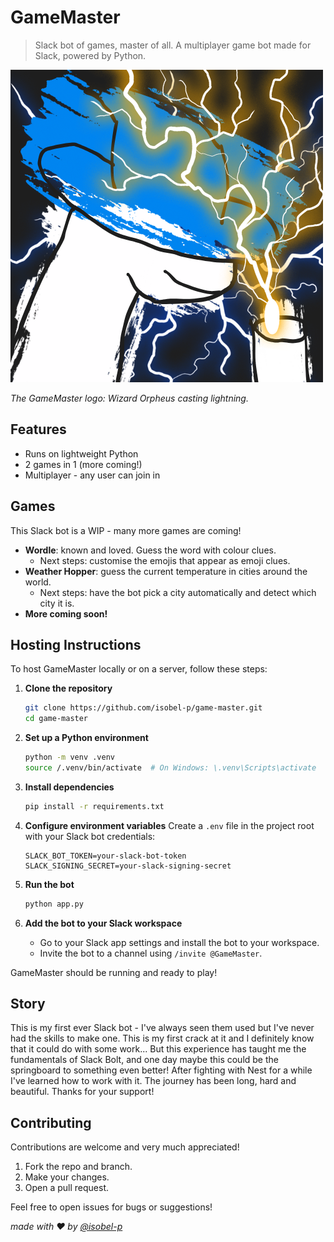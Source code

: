 # GameMaster
> Slack bot of games, master of all. A multiplayer game bot made for Slack, powered by Python.

![The GameMaster logo: Wizard Orpheus casting lightning.](game-master.png)

*The GameMaster logo: Wizard Orpheus casting lightning.*

## Features
- Runs on lightweight Python
- 2 games in 1 (more coming!)
- Multiplayer - any user can join in

## Games
This Slack bot is a WIP - many more games are coming!
- **Wordle**: known and loved. Guess the word with colour clues. 
    - Next steps: customise the emojis that appear as emoji clues.
- **Weather Hopper**: guess the current temperature in cities around the world.
    - Next steps: have the bot pick a city automatically and detect which city it is.
- **More coming soon!**

## Hosting Instructions
To host GameMaster locally or on a server, follow these steps:
1. **Clone the repository**
    ```bash
    git clone https://github.com/isobel-p/game-master.git
    cd game-master
    ```
2. **Set up a Python environment**
    ```bash
    python -m venv .venv
    source /.venv/bin/activate  # On Windows: \.venv\Scripts\activate
    ```
3. **Install dependencies**
    ```bash
    pip install -r requirements.txt
    ```
4. **Configure environment variables**
    Create a `.env` file in the project root with your Slack bot credentials:
    ```
    SLACK_BOT_TOKEN=your-slack-bot-token
    SLACK_SIGNING_SECRET=your-slack-signing-secret
    ```
5. **Run the bot**
    ```bash
    python app.py
    ```
6. **Add the bot to your Slack workspace**

    - Go to your Slack app settings and install the bot to your workspace.
    - Invite the bot to a channel using `/invite @GameMaster`.

GameMaster should be running and ready to play!

## Story
This is my first ever Slack bot - I've always seen them used but I've never had the skills to make one. This is my first crack at it and I definitely know that it could do with some work... But this experience has taught me the fundamentals of Slack Bolt, and one day maybe this could be the springboard to something even better! After fighting with Nest for a while I've learned how to work with it. The journey has been long, hard and beautiful. Thanks for your support!

## Contributing
Contributions are welcome and very much appreciated!

1. Fork the repo and branch.
2. Make your changes.
3. Open a pull request.

Feel free to open issues for bugs or suggestions! 

*made with ❤️ by [@isobel-p](https://github.com/isobel-p)*

